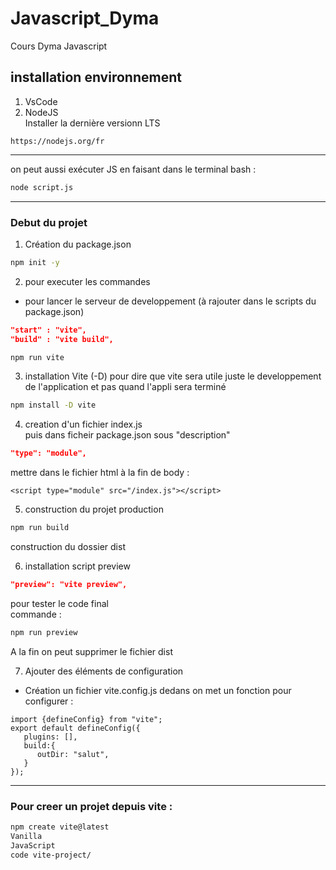 # Javascript_Dyma

Cours Dyma Javascript

## installation environnement

1. VsCode
2. NodeJS  
   Installer la dernière versionn LTS

```
https://nodejs.org/fr
```

---

on peut aussi exécuter JS en faisant dans le terminal bash :

```bash
node script.js
```

---

### Debut du projet

1. Création du package.json

```bash
npm init -y
```

2. pour executer les commandes

- pour lancer le serveur de developpement (à rajouter dans le scripts du package.json)

```json
"start" : "vite",
"build" : "vite build",
```

```bash
npm run vite
```

3. installation Vite
   (-D) pour dire que vite sera utile juste le developpement de l'application
   et pas quand l'appli sera terminé

```bash
npm install -D vite
```

4. creation d'un fichier index.js  
   puis dans ficheir package.json sous "description"

```json
"type": "module",
```

mettre dans le fichier html à la fin de body :

```
<script type="module" src="/index.js"></script>
```

5. construction du projet production

```bash
npm run build
```

construction du dossier dist

6. installation script preview

```json
"preview": "vite preview",
```

pour tester le code final  
commande :

```bash
npm run preview
```

A la fin on peut supprimer le fichier dist

7. Ajouter des éléments de configuration

- Création un fichier vite.config.js
  dedans on met un fonction pour configurer :

```
import {defineConfig} from "vite";
export default defineConfig({
   plugins: [],
   build:{
      outDir: "salut",
   }
});
```

---

### Pour creer un projet depuis vite :

```bash
npm create vite@latest
Vanilla
JavaScript
code vite-project/
```
